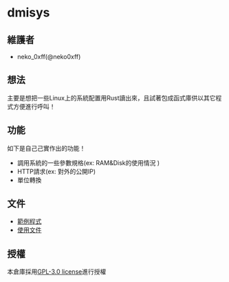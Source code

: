 # dmisys

## 維護者
- neko_0xff(@neko0xff)

## 想法
主要是想把一些Linux上的系統配置用Rust讀出來，且試著包成函式庫供以其它程式方便進行呼叫！

## 功能
如下是自己己實作出的功能！

- 調用系統的一些參數規格(ex: RAM&Disk的使用情況 )
- HTTP請求(ex: 對外的公開IP)
- 單位轉換

## 文件
- [範例程式](./example/)
- [使用文件](./doc/README.md)

## 授權
本倉庫採用[GPL-3.0 license](./LICENSE)進行授權